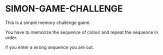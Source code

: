 # SIMON-GAME-CHALLENGE




This is a simple memory challenge game.



You have to memorize the sequence of colour and repeat the sequence in order.


if you enter a wrong sequence you are out.
